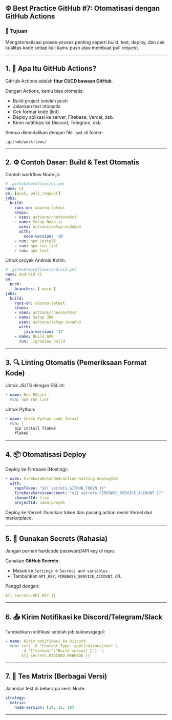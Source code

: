 ## ⚙️ Best Practice GitHub #7: Otomatisasi dengan GitHub Actions

### 🎯 Tujuan

Mengotomatisasi proses-proses penting seperti build, test, deploy, dan cek kualitas kode setiap kali kamu push atau membuat pull request.

---

## 1. 🚀 Apa Itu GitHub Actions?

GitHub Actions adalah **fitur CI/CD bawaan GitHub**.

Dengan Actions, kamu bisa otomatis:

* Build project setelah push
* Jalankan test otomatis
* Cek format kode (lint)
* Deploy aplikasi ke server, Firebase, Vercel, dsb.
* Kirim notifikasi ke Discord, Telegram, dsb.

Semua dikendalikan dengan file `.yml` di folder:

```
.github/workflows/
```

---

## 2. ⚙️ Contoh Dasar: Build & Test Otomatis

Contoh workflow Node.js:

```yaml
# .github/workflows/ci.yml
name: CI
on: [push, pull_request]
jobs:
  build:
    runs-on: ubuntu-latest
    steps:
    - uses: actions/checkout@v3
    - name: Setup Node.js
      uses: actions/setup-node@v4
      with:
        node-version: '18'
    - run: npm install
    - run: npm run lint
    - run: npm test
```

Untuk proyek Android Kotlin:

```yaml
# .github/workflows/android.yml
name: Android CI
on:
  push:
    branches: [ main ]
jobs:
  build:
    runs-on: ubuntu-latest
    steps:
    - uses: actions/checkout@v3
    - name: Setup JDK
      uses: actions/setup-java@v3
      with:
        java-version: '17'
    - name: Build APK
      run: ./gradlew build
```

---

## 3. 🔍 Linting Otomatis (Pemeriksaan Format Kode)

Untuk JS/TS dengan ESLint:

```yaml
- name: Run ESLint
  run: npm run lint
```

Untuk Python:

```yaml
- name: Check Python code format
  run: |
    pip install flake8
    flake8 .
```

---

## 4. 📦 Otomatisasi Deploy

Deploy ke Firebase (Hosting):

```yaml
- uses: FirebaseExtended/action-hosting-deploy@v0
  with:
    repoToken: "${{ secrets.GITHUB_TOKEN }}"
    firebaseServiceAccount: "${{ secrets.FIREBASE_SERVICE_ACCOUNT }}"
    channelId: live
    projectId: nama-proyek
```

Deploy ke Vercel:
Gunakan token dan pasang action resmi Vercel dari marketplace.

---

## 5. 🔑 Gunakan Secrets (Rahasia)

Jangan pernah hardcode password/API key di repo.

Gunakan **GitHub Secrets**:

* Masuk ke `Settings` → `Secrets and variables`
* Tambahkan `API_KEY`, `FIREBASE_SERVICE_ACCOUNT`, dll.

Panggil dengan:

```yaml
${{ secrets.API_KEY }}
```

---

## 6. 📤 Kirim Notifikasi ke Discord/Telegram/Slack

Tambahkan notifikasi setelah job sukses/gagal:

```yaml
- name: Kirim notifikasi ke Discord
  run: curl -H "Content-Type: application/json" \
       -d '{"content":"Build sukses! 🎉"}' \
       ${{ secrets.DISCORD_WEBHOOK }}
```

---

## 7. 🧪 Tes Matrix (Berbagai Versi)

Jalankan test di beberapa versi Node:

```yaml
strategy:
  matrix:
    node-version: [14, 16, 18]
```

---
